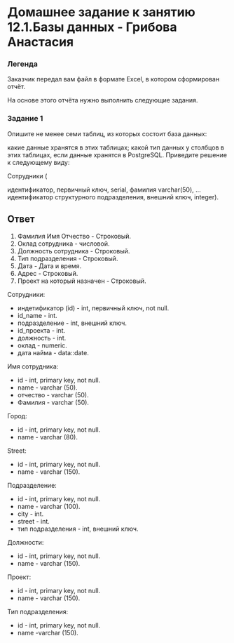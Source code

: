 # Домашнее задание к занятию 12.1.Базы данных - Грибова Анастасия

### Легенда
Заказчик передал вам файл в формате Excel, в котором сформирован отчёт.

На основе этого отчёта нужно выполнить следующие задания.

### Задание 1
Опишите не менее семи таблиц, из которых состоит база данных:

какие данные хранятся в этих таблицах;
какой тип данных у столбцов в этих таблицах, если данные хранятся в PostgreSQL.
Приведите решение к следующему виду:

Сотрудники (

идентификатор, первичный ключ, serial,
фамилия varchar(50),
...
идентификатор структурного подразделения, внешний ключ, integer).

## Ответ
1. Фамилия Имя Отчество - Строковый.
2. Оклад сотрудника - числовой.
3. Должность сотрудника - Строковый.
4. Тип подразделения - Строковый.
5. Дата - Дата и время.
6. Адрес - Строковый.
7. Проект на который назначен - Строковый.

Сотрудники:
* индетификатор (id) - int, первичный ключ, not null.
* id_name - int.
* подразделение - int, внешний ключ.
* id_проекта - int.
* должность - int.
* оклад - numeric.
* дата найма - data::date.
  
Имя сотрудника:
* id - int, primary key, not null.
* name - varchar (50).
* отчество - varchar (50).
* Фамилия - varchar (50).
  
Город:
* id - int, primary key, not null.
* name - varchar (80).
  
Street:
* id - int, primary key, not null.
* name - varchar (150).

Подразделение:
* id - int, primary key, not null.
* name - varchar (100).
* city - int.
* street - int.
* тип подразделения - int, внешний ключ.

Должности:
* id - int, primary key, not null.
* name - varchar (150).

Проект:
* id - int, primary key, not null.
* name - varchar (150).

Тип подразделения:
* id - int, primary key, not null.
* name -varchar (150).
